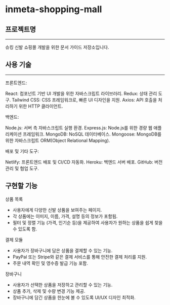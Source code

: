 # inmeta-shopping-mall

## 프로젝트명
---
슈킹 신발 쇼핑몰 개발을 위한 문서 가이드 저장소입니다.


## 사용 기술
---
프론트엔드:

React: 컴포넌트 기반 UI 개발을 위한 자바스크립트 라이브러리.
Redux: 상태 관리 도구.
Tailwind CSS: CSS 프레임워크로, 빠른 UI 디자인을 지원.
Axios: API 호출을 처리하기 위한 HTTP 클라이언트.

백엔드:

Node.js: 서버 측 자바스크립트 실행 환경.
Express.js: Node.js를 위한 경량 웹 애플리케이션 프레임워크.
MongoDB: NoSQL 데이터베이스.
Mongoose: MongoDB를 위한 자바스크립트 ORM(Object Relational Mapping).

배포 및 기타 도구:

Netlify: 프론트엔드 배포 및 CI/CD 자동화.
Heroku: 백엔드 서버 배포.
GitHub: 버전 관리 및 협업 도구.

## 구현할 기능

상품 목록

- 사용자에게 다양한 신발 상품을 보여주는 페이지.
- 각 상품에는 이미지, 이름, 가격, 설명 등의 정보가 포함됨.
- 필터 및 정렬 기능 (가격, 인기순 등)을 제공하여 사용자가 원하는 상품을 쉽게 찾을 수 있도록 함.

결제 모듈

- 사용자가 장바구니에 담은 상품을 결제할 수 있는 기능.
- PayPal 또는 Stripe와 같은 결제 서비스를 통해 안전한 결제 처리를 지원.
- 주문 내역 확인 및 영수증 발급 기능 포함.

장바구니

- 사용자가 선택한 상품을 저장하고 관리할 수 있는 기능.
- 상품 추가, 삭제 및 수량 변경 기능 제공.
- 장바구니에 담긴 상품을 한눈에 볼 수 있도록 UI/UX 디자인 최적화.
